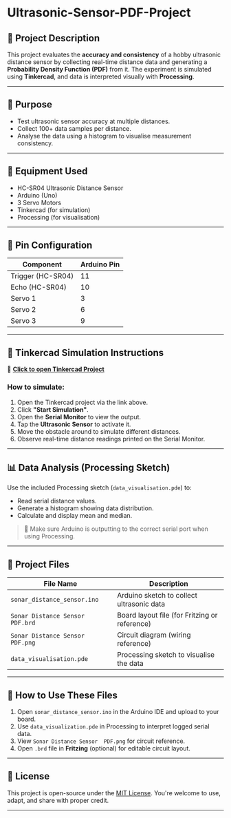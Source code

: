 # Ultrasonic-Sensor-PDF-Project

## 📌 Project Description
This project evaluates the **accuracy and consistency** of a hobby ultrasonic distance sensor by collecting real-time distance data and generating a **Probability Density Function (PDF)** from it. The experiment is simulated using **Tinkercad**, and data is interpreted visually with **Processing**.

---

## 🎯 Purpose
- Test ultrasonic sensor accuracy at multiple distances.
- Collect 100+ data samples per distance.
- Analyse the data using a histogram to visualise measurement consistency.

---

## 🧰 Equipment Used
- HC-SR04 Ultrasonic Distance Sensor
- Arduino (Uno)
- 3 Servo Motors
- Tinkercad (for simulation)
- Processing (for visualisation)

---

## 🔌 Pin Configuration

| Component          | Arduino Pin |
|--------------------|-------------|
| Trigger (HC-SR04)  | 11          |
| Echo (HC-SR04)     | 10          |
| Servo 1            | 3           |
| Servo 2            | 6           |
| Servo 3            | 9           |

---

## 🧪 Tinkercad Simulation Instructions

🔗 **[Click to open Tinkercad Project](https://www.tinkercad.com/things/gyX0IMKbgek-grand-bojo-jaban/editel?returnTo=https%3A%2F%2Fwww.tinkercad.com%2Fdashboard%2Fdesigns%2Fcircuits)**

### How to simulate:
1. Open the Tinkercad project via the link above.
2. Click **"Start Simulation"**.
3. Open the **Serial Monitor** to view the output.
4. Tap the **Ultrasonic Sensor** to activate it.
5. Move the obstacle around to simulate different distances.
6. Observe real-time distance readings printed on the Serial Monitor.

---

## 📊 Data Analysis (Processing Sketch)

Use the included Processing sketch (`data_visualisation.pde`) to:
- Read serial distance values.
- Generate a histogram showing data distribution.
- Calculate and display mean and median.

> 📌 Make sure Arduino is outputting to the correct serial port when using Processing.

---

## 💾 Project Files

| File Name                              | Description                                    |
|----------------------------------------|------------------------------------------------|
| `sonar_distance_sensor.ino`            | Arduino sketch to collect ultrasonic data      |
| `Sonar Distance Sensor PDF.brd`        | Board layout file (for Fritzing or reference)  |
| `Sonar Distance Sensor  PDF.png`       | Circuit diagram (wiring reference)             |
| `data_visualisation.pde`               | Processing sketch to visualise the data        |

---

## 📂 How to Use These Files

1. Open `sonar_distance_sensor.ino` in the Arduino IDE and upload to your board.
2. Use `data_visualization.pde` in Processing to interpret logged serial data.
3. View `Sonar Distance Sensor  PDF.png` for circuit reference.
4. Open `.brd` file in **Fritzing** (optional) for editable circuit layout.

---

## 📎 License
This project is open-source under the [MIT License](LICENSE). You're welcome to use, adapt, and share with proper credit.

---
